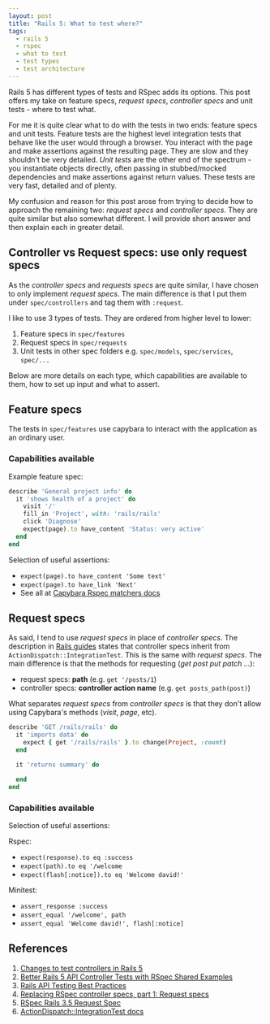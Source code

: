 ```yaml
---
layout: post
title: "Rails 5: What to test where?"
tags:
  - rails 5
  - rspec
  - what to test
  - test types
  - test architecture
---
```


Rails 5 has different types of tests and RSpec adds its options. This post offers my take on feature specs, *request specs*, *controller specs* and unit tests - where to test what.

For me it is quite clear what to do with the tests in two ends: feature specs and unit tests. Feature tests are the highest level integration tests that behave like the user would through a browser. You interact with the page and make assertions against the resulting page. They are slow and they shouldn't be very detailed. *Unit tests* are the other end of the spectrum - you instantiate objects directly, often passing in stubbed/mocked dependencies and make assertions against return values. These tests are very fast, detailed and of plenty.

My confusion and reason for this post arose from trying to decide how to approach the remaining two: *request specs* and *controller specs*. They are quite similar but also somewhat different. I will provide short answer and then explain each in greater detail.

## Controller vs Request specs: use only request specs

As the *controller specs* and *requests specs* are quite similar, I have chosen to only implement *request specs*. The main difference is that I put them under `spec/controllers` and tag them with `:request`.

I like to use 3 types of tests. They are ordered from higher level to lower:

1. Feature specs in `spec/features`
2. Request specs in `spec/requests`
3. Unit tests in other spec folders e.g. `spec/models`, `spec/services`, `spec/...`

Below are more details on each type, which capabilities are available to them, how to set up input and what to assert.

## Feature specs

The tests in `spec/features` use capybara to interact with the application as an ordinary user.

### Capabilities available

Example feature spec:

```ruby
describe 'General project info' do
  it 'shows health of a project' do
    visit '/'
    fill_in 'Project', with: 'rails/rails'
    click 'Diagnose'
    expect(page).to have_content 'Status: very active'
  end
end
```

Selection of useful assertions:

- `expect(page).to have_content 'Some text'`
- `expect(page).to have_link 'Next'`
- See all at [Capybara Rspec matchers docs](http://www.rubydoc.info/github/jnicklas/capybara/master/Capybara/RSpecMatchers)

## Request specs

As said, I tend to use *request specs* in place of *controller specs*. The description in [Rails guides](http://edgeguides.rubyonrails.org/testing.html#functional-tests-for-your-controllers) states that controller specs inherit from `ActionDispatch::IntegrationTest`. This is the same with *request specs*. The main difference is that the methods for requesting (*get post put patch ...*):

- request specs: **path** (e.g. `get '/posts/1`)
- controller specs: **controller action name** (e.g. `get posts_path(post)`)

What separates *request specs* from *controller specs* is that they don't allow using Capybara's methods (_visit_, _page_, etc).

```ruby
describe 'GET /rails/rails' do
  it 'imports data' do
    expect { get '/rails/rails' }.to change(Project, :count)
  end

  it 'returns summary' do

  end
end
```

### Capabilities available

Selection of useful assertions:

Rspec:
- `expect(response).to eq :success`
- `expect(path).to eq '/welcome`
- `expect(flash[:notice]).to eq 'Welcome david!'`

Minitest:
- `assert_response :success`
- `assert_equal '/welcome', path`
- `assert_equal 'Welcome david!', flash[:notice]`


## References

1. [Changes to test controllers in Rails 5](http://blog.bigbinary.com/2016/04/19/changes-to-test-controllers-in-rails-5.html)
2. [Better Rails 5 API Controller Tests with RSpec Shared Examples](http://www.thegreatcodeadventure.com/better-rails-5-api-controller-tests-with-rspec-shared-examples/)
3. [Rails API Testing Best Practices](http://matthewlehner.net/rails-api-testing-guidelines/)
4. [Replacing RSpec controller specs, part 1: Request specs](https://everydayrails.com/2016/08/29/replace-rspec-controller-tests.html)
5. [RSpec Rails 3.5 Request Spec](https://www.relishapp.com/rspec/rspec-rails/docs/request-specs/request-spec)
6. [ActionDispatch::IntegrationTest docs](http://api.rubyonrails.org/classes/ActionDispatch/IntegrationTest.html)



